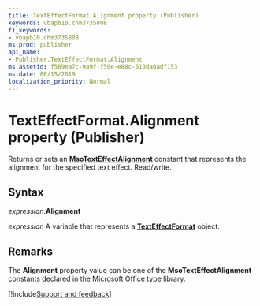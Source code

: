 ```yaml
---
title: TextEffectFormat.Alignment property (Publisher)
keywords: vbapb10.chm3735808
f1_keywords:
- vbapb10.chm3735808
ms.prod: publisher
api_name:
- Publisher.TextEffectFormat.Alignment
ms.assetid: f569ea7c-9a9f-f50e-e88c-610da0adf153
ms.date: 06/15/2019
localization_priority: Normal
---
```



# TextEffectFormat.Alignment property (Publisher)

Returns or sets an **[MsoTextEffectAlignment](Office.MsoTextEffectAlignment.md)** constant that represents the alignment for the specified text effect. Read/write.


## Syntax

_expression_.**Alignment**

_expression_ A variable that represents a **[TextEffectFormat](Publisher.TextEffectFormat.md)** object.


## Remarks

The **Alignment** property value can be one of the **MsoTextEffectAlignment** constants declared in the Microsoft Office type library.



[!include[Support and feedback](~/includes/feedback-boilerplate.md)]